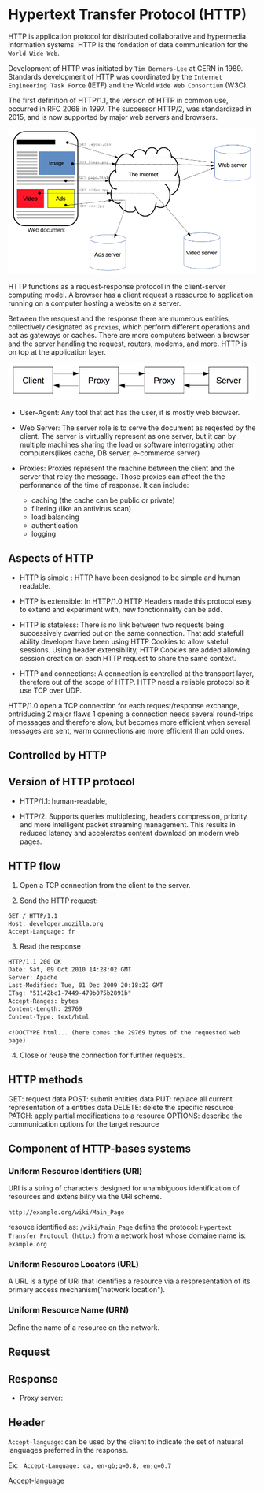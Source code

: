 # Hypertext Transfer Protocol (HTTP)

HTTP is application protocol for distributed collaborative and hypermedia information systems. HTTP is the fondation of data communication for the `World Wide Web`.

Development of HTTP was initiated by `Tim Berners-Lee` at CERN in 1989. Standards development of HTTP was coordinated by the `Internet Engineering Task Force` (IETF) and the World `Wide Web Consortium` (W3C).

The first definition of HTTP/1.1, the version of HTTP in common use, occurred in RFC 2068 in 1997. The successor HTTP/2, was standardized in 2015, and is now supported by major web servers and browsers.

![HTTP-request](./img/http_request.png)

HTTP functions as a request-response protocol in the client-server computing model. A browser has a client request a ressource to application running on a computer hosting a website on a server.

Between the resquest and the response there are numerous entities, collectively designated as `proxies`, which perform different operations and act as gateways or caches. There are more computers between a browser and the server handling the request, routers, modems, and more. HTTP is on top at the application layer.

![Client-Server](./img/Client-server-chain.png)

- User-Agent: Any tool that act has the user, it is mostly web browser.

- Web Server: The server role is to serve the document as reqested by the client. The server is virtuallly represent as one server, but it can by multiple machines sharing the load or software interrogating other computers(likes cache, DB server, e-commerce server)

- Proxies: Proxies represent the machine between the client and the server that relay the message. Those proxies can affect the the performance of the time of response. It can include:

  - caching (the cache can be public or private)
  - filtering (like an antivirus scan)
  - load balancing
  - authentication
  - logging


## Aspects of HTTP

- HTTP is simple : HTTP have been designed to be simple and human readable.

- HTTP is extensible: In HTTP/1.0 HTTP Headers made this protocol easy to extend and experiment with, new fonctionnality can be add.

- HTTP is stateless: There is no link between two requests being successively cvarried out on the same connection. That add statefull ability developer have been using HTTP Cookies to allow sateful sessions. Using header extensibility, HTTP Cookies are added allowing session creation on each HTTP request to share the same context.

- HTTP and connections: A connection is controlled at the transport layer, therefore out of the scope of HTTP. HTTP need a reliable protocol so it use TCP over UDP.

HTTP/1.0 open a TCP connection for each request/response exchange, ontriducing 2 major flaws 1 opening a connection needs several round-trips of messages and therefore slow, but becomes more efficient when several messages are sent, warm connections are more efficient than cold ones.

## Controlled by HTTP

## Version of HTTP protocol

* HTTP/1.1: human-readable,

* HTTP/2: Supports queries multiplexing, headers compression, priority and more intelligent packet streaming management. This results in reduced latency and accelerates content download on modern web pages.

## HTTP flow

1. Open a TCP connection from the client to the server.

2. Send the HTTP request:
```http header
GET / HTTP/1.1
Host: developer.mozilla.org
Accept-Language: fr
```

3. Read the response
```
HTTP/1.1 200 OK
Date: Sat, 09 Oct 2010 14:28:02 GMT
Server: Apache
Last-Modified: Tue, 01 Dec 2009 20:18:22 GMT
ETag: "51142bc1-7449-479b075b2891b"
Accept-Ranges: bytes
Content-Length: 29769
Content-Type: text/html

<!DOCTYPE html... (here comes the 29769 bytes of the requested web page)
```
4. Close or reuse the connection for further requests.

## HTTP methods

GET: request data
POST: submit entities data
PUT: replace all current representation of a entities data
DELETE: delete the specific resource
PATCH: apply partial modifications to a resource
OPTIONS: describe the communication options for the target resource

## Component of HTTP-bases systems

### Uniform Resource Identifiers (URI)

URI is a string of characters designed for unambiguous identification of resources and extensibility via the URI scheme.

`http://example.org/wiki/Main_Page`

resouce identified as: `/wiki/Main_Page`
define the protocol: `Hypertext Transfer Protocol (http:)`
from a network host whose domaine name is: `example.org`

### Uniform Resource Locators (URL)

A URL is a type of URI that Identifies a resource via a respresentation of its primary access mechanism("network location").

### Uniform Resource Name (URN)

Define the name of a resource on the network.

## Request

## Response

- Proxy server:


## Header

`Accept-language`: can be used by the client to indicate the set of natuaral languages  preferred in the response.

Ex: ` Accept-Language: da, en-gb;q=0.8, en;q=0.7` 


[Accept-language](https://tools.ietf.org/html/rfc7231#section-5.3.5)
